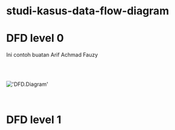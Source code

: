 # studi-kasus-data-flow-diagram
# DFD level 0
Ini contoh buatan Arif Achmad Fauzy

<br>
<br>

!['DFD.Diagram'](https://g.top4top.io/p_2600t208c1.png)

<br>

# DFD level 1

